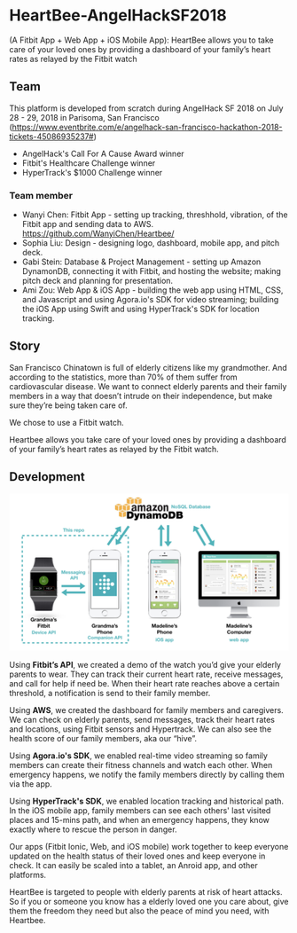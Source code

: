 # HeartBee-AngelHackSF2018
(A Fitbit App + Web App + iOS Mobile App): HeartBee allows you to take care of your loved ones by providing a dashboard of your family’s heart rates as relayed by the Fitbit watch

## Team

This platform is developed from scratch during AngelHack SF 2018 on July 28 - 29, 2018 in Parisoma, San Francisco (https://www.eventbrite.com/e/angelhack-san-francisco-hackathon-2018-tickets-45086935237#)
- AngelHack's Call For A Cause Award winner
- Fitbit's Healthcare Challenge winner
- HyperTrack's $1000 Challenge winner

### Team member

- Wanyi Chen: Fitbit App - setting up tracking, threshhold, vibration, of the Fitbit app and sending data to AWS. https://github.com/WanyiChen/Heartbee/
- Sophia Liu: Design - designing logo, dashboard, mobile app, and pitch deck.
- Gabi Stein: Database & Project Management - setting up Amazon DynamonDB, connecting it with Fitbit, and hosting the website; making pitch deck and planning for presentation.
- Ami Zou: Web App & iOS App - building the web app using HTML, CSS, and Javascript and using Agora.io's SDK for video streaming; building the iOS App using Swift and using HyperTrack's SDK for location tracking.

## Story

San Francisco Chinatown is full of elderly citizens like my grandmother. And according to the statistics, more than 70% of them suffer from cardiovascular disease. We want to connect elderly parents and their family members in a way that doesn’t intrude on their independence, but make sure they’re being taken care of.

We chose to use a Fitbit watch. 

Heartbee allows you take care of your loved ones by providing a dashboard of your family’s heart rates as relayed by the Fitbit watch.

## Development
![alt text](https://raw.githubusercontent.com/WanyiChen/Heartbee/master/architecture.png)

Using **Fitbit’s API**, we created a demo of the watch you’d give your elderly parents to wear. They can track their current heart rate, receive messages, and call for help if need be. When their heart rate reaches above a certain threshold, a notification is send to their family member.

Using **AWS**, we created the dashboard for family members and caregivers. We can check on elderly parents, send messages, track their heart rates and locations, using Fitbit sensors and Hypertrack.
We can also see the health score of our family members, aka our “hive”.

Using **Agora.io's SDK**, we enabled real-time video streaming so family members can create their fitness channels and watch each other. When emergency happens, we notify the family members directly by calling them via the app.

Using **HyperTrack's SDK**, we enabled location tracking and historical path. In the iOS mobile app, family members can see each others' last visited places and 15-mins path, and when an emergency happens, they know exactly where to rescue the person in danger.

Our apps (Fitbit Ionic, Web, and iOS mobile) work together to keep everyone updated on the health status of their loved ones and keep everyone in check. It can easily be scaled into a tablet, an Anroid app, and other platforms. 

HeartBee is targeted to people with elderly parents at risk of heart attacks. So if you or someone you know has a elderly loved one you care about, give them the freedom they need but also the peace of mind you need, with Heartbee.
